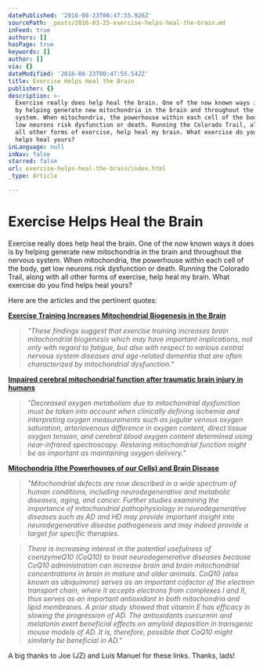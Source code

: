 ```yaml
---
datePublished: '2016-08-23T00:47:55.926Z'
sourcePath: _posts/2016-03-25-exercise-helps-heal-the-brain.md
inFeed: true
authors: []
hasPage: true
keywords: []
author: []
via: {}
dateModified: '2016-08-23T00:47:55.542Z'
title: Exercise Helps Heal the Brain
publisher: {}
description: >-
  Exercise really does help heal the brain. One of the now known ways it does is
  by helping generate new mitochondria in the brain and throughout the nervous
  system. When mitochondria, the powerhouse within each cell of the body, get
  low neurons risk dysfunction or death. Running the Colorado Trail, along with
  all other forms of exercise, help heal my brain. What exercise do you find
  helps heal yours?
inLanguage: null
inNav: false
starred: false
url: exercise-helps-heal-the-brain/index.html
_type: Article

---
```

# Exercise Helps Heal the Brain

Exercise really does help heal the brain. One of the now known ways it does is by helping generate new mitochondria in the brain and throughout the nervous system. When mitochondria, the powerhouse within each cell of the body, get low neurons risk dysfunction or death. Running the Colorado Trail, along with all other forms of exercise, help heal my brain. What exercise do you find helps heal yours?

Here are the articles and the pertinent quotes:

**[Exercise Training Increases Mitochondrial Biogenesis in the Brain][0]**

> _"These findings suggest that exercise training increases brain mitochondrial biogenesis which may have important implications, not only with regard to fatigue, but also with respect to various central nervous system diseases and age-related dementia that are often characterized by mitochondrial dysfunction."_

**[Impaired cerebral mitochondrial function after traumatic brain injury in humans][1]**

> _"Decreased oxygen metabolism due to mitochondrial dysfunction must be taken into account when clinically defining ischemia and interpreting oxygen measurements such as jugular venous oxygen saturation, arteriovenous difference in oxygen content, direct tissue oxygen tension, and cerebral blood oxygen content determined using near-infrared spectroscopy. Restoring mitochondrial function might be as important as maintaining oxygen delivery."_

**[Mitochondria (the Powerhouses of our Cells) and Brain Disease][2]**

> _"Mitochondrial defects are now described in a wide spectrum of human conditions, including neurodegenerative and metabolic diseases, aging, and cancer. Further studies examining the importance of mitochondrial pathophysiology in neurodegenerative diseases such as AD and HD may provide important insight into neurodegenerative disease pathogenesis and may indeed provide a target for specific therapies._

> _There is increasing interest in the potential usefulness of coenzymeQ10 (CoQ10) to treat neurodegenerative diseases because CoQ10 administration can increase brain and brain mitochondrial concentrations in brain in mature and older animals. CoQ10 (also known as ubiquinone) serves as an important cofactor of the electron transport chain, where it accepts electrons from complexes I and II, thus serves as an important antioxidant in both mitochondria and lipid membranes. A prior study showed that vitamin E has efficacy in slowing the progression of AD. The antioxidants curcurmin and melatonin exert beneficial effects on amyloid deposition in transgenic mouse models of AD. It is, therefore, possible that CoQ10 might similarly be beneficial in AD."_

A big thanks to Joe (JZ) and Luis Manuel for these links. Thanks, lads!

[0]: http://www.ncbi.nlm.nih.gov/pubmed/21817111?dopt=Abstract
[1]: http://thejns.org/doi/abs/10.3171/jns.2000.93.5.0815?journalCode=jns
[2]: http://www.studentpulse.com/articles/195/mitochondria-the-powerhouses-of-our-cells-and-brain-disease